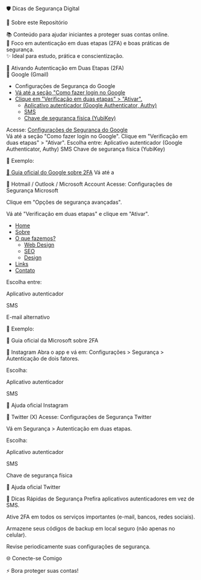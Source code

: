 🛡️ Dicas de Segurança Digital

🚀 Sobre este Repositório

📚 Conteúdo para ajudar iniciantes a proteger suas contas online.<br>
🔐 Foco em autenticação em duas etapas (2FA) e boas práticas de segurança.<br>
✨ Ideal para estudo, prática e conscientização.

📌 Ativando Autenticação em Duas Etapas (2FA)<br>
🔹 Google (Gmail)<br>
 <ul class="Gmail">
		<li><a href="#"></a> Configurações de Segurança do Google </li>
		<li><a href="#">Vá até a seção "Como fazer login no Google</a></li>
	  		<li><a href="#">Clique em "Verificação em duas etapas" > "Ativar".</a>
	         	<ul>
	                  <li><a href="#">Aplicativo autenticador (Google Authenticator, Authy)</a></li>
	                  <li><a href="#">SMS</a></li>
	                  <li><a href="#">Chave de segurança física (YubiKey)</a></li>
	       		</ul>
			</li>
</ul>



Acesse: [Configurações de Segurança do Google](https://myaccount.google.com/security)<br>
Vá até a seção "Como fazer login no Google".
Clique em "Verificação em duas etapas" > "Ativar".
Escolha entre:
Aplicativo autenticador (Google Authenticator, Authy)
SMS
Chave de segurança física (YubiKey)

📸 Exemplo:


[🔗 Guia oficial do Google sobre 2FA](https://myaccount.google.com/security)
Vá até a

🔹 Hotmail / Outlook / Microsoft Account
Acesse: Configurações de Segurança Microsoft

Clique em "Opções de segurança avançadas".

Vá até "Verificação em duas etapas" e clique em "Ativar".

 <ul class="menu">
		<li><a href="#">Home</a></li>
		<li><a href="#">Sobre</a></li>
	  		<li><a href="#">O que fazemos?</a>
	         	<ul>
	                  <li><a href="#">Web Design</a></li>
	                  <li><a href="#">SEO</a></li>
	                  <li><a href="#">Design</a></li>
	       		</ul>
			</li>
		<li><a href="#">Links</a></li>
		<li><a href="#">Contato</a></li>
</ul>

Escolha entre:

Aplicativo autenticador

SMS

E-mail alternativo

📸 Exemplo:

🔗 Guia oficial da Microsoft sobre 2FA

🔹 Instagram
Abra o app e vá em: Configurações > Segurança > Autenticação de dois fatores.

Escolha:

Aplicativo autenticador

SMS

🔗 Ajuda oficial Instagram

🔹 Twitter (X)
Acesse: Configurações de Segurança Twitter

Vá em Segurança > Autenticação em duas etapas.

Escolha:

Aplicativo autenticador

SMS

Chave de segurança física

🔗 Ajuda oficial Twitter

🎯 Dicas Rápidas de Segurança
Prefira aplicativos autenticadores em vez de SMS.

Ative 2FA em todos os serviços importantes (e-mail, bancos, redes sociais).

Armazene seus códigos de backup em local seguro (não apenas no celular).

Revise periodicamente suas configurações de segurança.

🌐 Conecte-se Comigo


⚡ Bora proteger suas contas!
